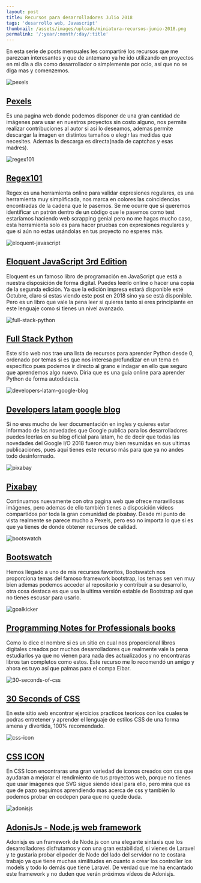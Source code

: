 ```yaml
---
layout: post
title: Recursos para desarrolladores Julio 2018
tags: 'desarrollo web, Javascript'
thumbnail: /assets/images/uploads/miniatura-recursos-junio-2018.png
permalink: '/:year/:month/:day/:title'
---
```

En esta serie de posts mensuales les compartiré los recursos que me parezcan interesantes y que de antemano ya he ido utilizando en proyectos en mi día a día como desarrollador o simplemente por ocio, así que no se diga mas y comenzemos.

![pexels](/assets/images/uploads/pexels.JPG)

## [Pexels](https://www.pexels.com)

Es una pagina web donde podemos disponer de una gran cantidad de imágenes para usar en nuestros proyectos sin costo alguno, nos permite realizar contribuciones al autor si así lo deseamos, ademas permite descargar la imagen en distintos tamaños o elegir las medidas que necesites. Ademas la descarga es directa(nada de captchas y esas madres).

![regex101](/assets/images/uploads/regex101.jpg)

## [Regex101](https://regex101.com)

Regex es una herramienta online para validar expresiones regulares, es una herramienta muy simplificada, nos marca en colores las coincidencias encontradas de la cadena que le pasemos. Se me ocurre que si queremos identificar un patrón dentro de un código que le pasemos como test estaríamos haciendo web scrapping genial pero no me hagas mucho caso, esta herramienta solo es para hacer pruebas con expresiones regulares y que si aún no estas usándolas en tus proyecto no esperes más.

![eloquent-javascript](/assets/images/uploads/eloquent-javascript.jpg)

## [Eloquent JavaScript 3rd Edition](https://eloquentjavascript.net)

Eloquent es un famoso libro de programación en JavaScript que está a nuestra disposición de forma digital. Puedes leerlo online o hacer una copia de la segunda edición. Ya que la edición impresa estará disponible esté Octubre, claro si estas viendo este post en 2018 sino ya se está disponible. Pero es un libro que vale la pena leer si quieres tanto si eres principiante en este lenguaje como si tienes un nivel avanzado.

![full-stack-python](/assets/images/uploads/full-stack-python.JPG)

## [Full Stack Python](https://www.fullstackpython.com)

Este sitio web nos trae una lista de recursos para aprender Python desde 0, ordenado por temas si es que nos interesa profundizar en un tema en  especifico pues podemos ir directo al grano e indagar en ello que seguro que aprendemos algo nuevo. Diría que es una guía online para aprender Python de forma autodidacta.

![developers-latam-google-blog](/assets/images/uploads/developers-latam-google-blog.JPG)

## [Developers latam google blog](https://developers-latam.googleblog.com)

Si no eres mucho de leer documentación en ingles y quieres estar informado de las novedades que Google publica para los desarrolladores puedes leerlas en su blog oficial para latam, he de decir que todas las novedades del Google I/O 2018 fueron muy bien resumidas en sus ultimas publicaciones, pues aquí tienes este recurso más para que ya no andes todo desinformado.

![pixabay](/assets/images/uploads/pixabay.JPG)

## [Pixabay](https://pixabay.com)

Continuamos nuevamente con otra pagina web que ofrece maravillosas imágenes, pero ademas de ello también tienes a disposición vídeos compartidos por toda la gran comunidad de pixabay. Desde mi punto de vista realmente se parece mucho a Pexels, pero eso no importa lo que si es que ya tienes de donde obtener recursos de calidad.

![bootswatch](/assets/images/uploads/bootswatch.JPG)

## [Bootswatch](https://bootswatch.com/)

Hemos llegado a uno de mis recursos favoritos, Bootswatch nos proporciona temas del famoso framework bootstrap, los temas sen ven muy bien ademas podemos acceder al repositorio y contribuir a su desarrollo, otra cosa destaca es que usa la ultima versión estable de Bootstrap así que no tienes escusar para usarlo.

![goalkicker](/assets/images/uploads/goalkicker.JPG)

## [Programming Notes for Professionals books](https://goalkicker.com)

Como lo dice el nombre si es un sitio en cual nos proporcional libros digitales creados por muchos desarrolladores que realmente vale la pena estudiarlos ya que no vienen para nada des actualizados y no encontraras libros tan completos como estos. Este recurso me lo recomendó un amigo y ahora es tuyo así que palmas para el compa Eibar.

![30-seconds-of-css](/assets/images/uploads/30-seconds-of-css.JPG)

## [30 Seconds of **CSS**](https://atomiks.github.io/30-seconds-of-css)

En este sitio web encontrar ejercicios practicos teoricos con los cuales te podras entretener y aprender el lenguaje de estilos CSS de una forma amena y divertida, 100% recomendado.

![css-icon](/assets/images/uploads/css-icon.JPG)

## [CSS ICON](http://cssicon.space)

En CSS Icon encontraras una gran variedad de iconos creados con css que ayudaran a mejorar el rendimiento de tus proyectos web, porque no tienes que usar imágenes que SVG sigue siendo ideal para ello, pero mira que es que de pazo seguimos aprendiendo mas acerca de css y también lo podemos probar en codepen para que no quede duda.

![adonisjs](/assets/images/uploads/adonisjs.JPG)

## [AdonisJs - Node.js  web framework](https://www.adonisjs.com)

Adonisjs es un framework de Node.js con una elegante sintaxis que los desarrolladores disfrutamos y con una gran estabilidad, si vienes de Laravel y te gustaría probar el poder de Node del lado del servidor no te costara trabajo ya que tiene muchas similitudes en cuanto a crear los controller los models y todo lo demás que tiene Laravel. De verdad que me ha encantado este framework y no duden que verán próximos vídeos de Adonisjs.
